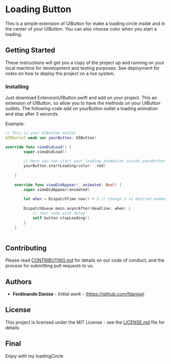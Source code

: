 # Loading Button

This is a simple extension of UIButton for make a loading circle inside and in the center of your UIButton. You can also choose color when you start a loading.

## Getting Started

These instructions will get you a copy of the project up and running on your local machine for development and testing purposes. See deployment for notes on how to deploy the project on a live system.

### Installing

Just download ExtensionUIButton.swift and add on your project. This an extension of UIButton, so allow you to have the methods on your UIButton outlets.
The following code add on yourButton outlet a loading animation and stop after 3 seconds.

Example:

```swift
// This is your UIButton outlet
@IBOutlet weak var yourButton: UIButton!

override func viewDidLoad() {
        super.viewDidLoad()
        
        // Here you can start your loading animation inside yourButton
        yourButton.startLoading(color: .red)
              
    }
    
    override func viewDidAppear(_ animated: Bool) {
        super.viewDidAppear(animated)
        
        let when = DispatchTime.now() + 3 // change 3 to desired number of seconds
        
        DispatchQueue.main.asyncAfter(deadline: when) {
            // Your code with delay
            self.button.stopLoading()
        }
    }
    
```


## Contributing

Please read [CONTRIBUTING.md](https://gist.github.com/PurpleBooth/b24679402957c63ec426) for details on our code of conduct, and the process for submitting pull requests to us.



## Authors

* **Ferdinando Danise** - *Initial work* - (https://github.com/fdanise)


## License

This project is licensed under the MIT License - see the [LICENSE.md](LICENSE.md) file for details

## Final

Enjoy with my loadingCircle


